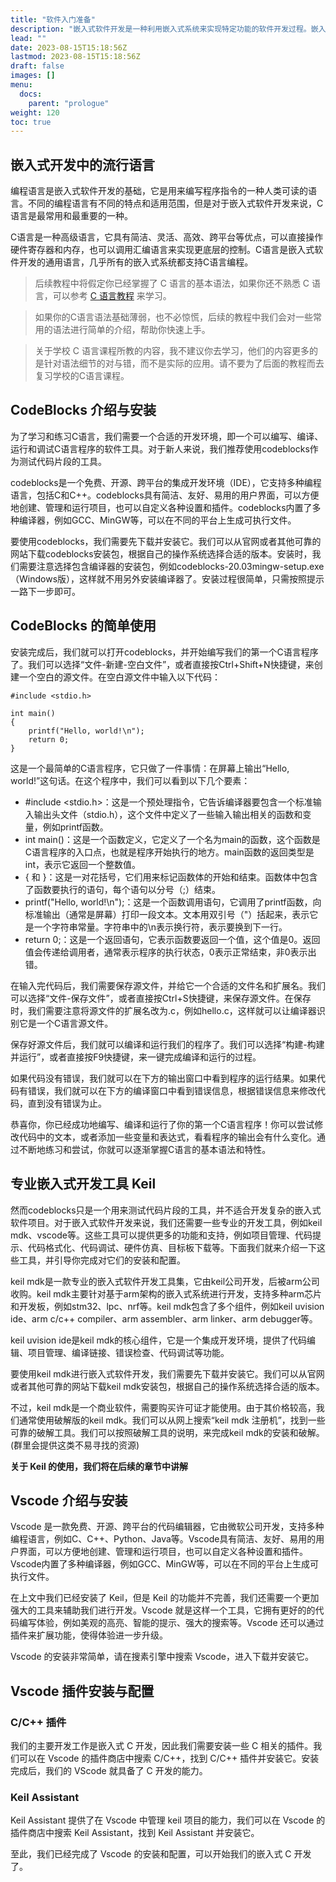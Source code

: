 ```yaml
---
title: "软件入门准备"
description: "嵌入式软件开发是一种利用嵌入式系统来实现特定功能的软件开发过程。嵌入式系统是一种具有专用硬件和软件的计算机系统，通常用于控制机器、设备或工厂等。嵌入式软件开发需要掌握一些基本的知识和技能，例如编程语言、硬件平台、操作系统、调试工具等。本文将介绍一些嵌入式软件开发入门的内容，帮助新人快速上手。"
lead: ""
date: 2023-08-15T15:18:56Z
lastmod: 2023-08-15T15:18:56Z
draft: false
images: []
menu:
  docs:
    parent: "prologue"
weight: 120
toc: true
---
```


## 嵌入式开发中的流行语言

编程语言是嵌入式软件开发的基础，它是用来编写程序指令的一种人类可读的语言。不同的编程语言有不同的特点和适用范围，但是对于嵌入式软件开发来说，C语言是最常用和最重要的一种。   

C语言是一种高级语言，它具有简洁、灵活、高效、跨平台等优点，可以直接操作硬件寄存器和内存，也可以调用汇编语言来实现更底层的控制。C语言是嵌入式软件开发的通用语言，几乎所有的嵌入式系统都支持C语言编程。

> 后续教程中将假定你已经掌握了 C 语言的基本语法，如果你还不熟悉 C 语言，可以参考 [C 语言教程](https://www.runoob.com/cprogramming/c-tutorial.html) 来学习。

> 如果你的C语言语法基础薄弱，也不必惊慌，后续的教程中我们会对一些常用的语法进行简单的介绍，帮助你快速上手。

> 关于学校 C 语言课程所教的内容，我不建议你去学习，他们的内容更多的是针对语法细节的对与错，而不是实际的应用。请不要为了后面的教程而去复习学校的C语言课程。

## CodeBlocks 介绍与安装

为了学习和练习C语言，我们需要一个合适的开发环境，即一个可以编写、编译、运行和调试C语言程序的软件工具。对于新人来说，我们推荐使用codeblocks作为测试代码片段的工具。   

codeblocks是一个免费、开源、跨平台的集成开发环境（IDE），它支持多种编程语言，包括C和C++。codeblocks具有简洁、友好、易用的用户界面，可以方便地创建、管理和运行项目，也可以自定义各种设置和插件。codeblocks内置了多种编译器，例如GCC、MinGW等，可以在不同的平台上生成可执行文件。   

要使用codeblocks，我们需要先下载并安装它。我们可以从官网或者其他可靠的网站下载codeblocks安装包，根据自己的操作系统选择合适的版本。安装时，我们需要注意选择包含编译器的安装包，例如codeblocks-20.03mingw-setup.exe（Windows版），这样就不用另外安装编译器了。安装过程很简单，只需按照提示一路下一步即可。

## CodeBlocks 的简单使用

安装完成后，我们就可以打开codeblocks，并开始编写我们的第一个C语言程序了。我们可以选择“文件-新建-空白文件”，或者直接按Ctrl+Shift+N快捷键，来创建一个空白的源文件。在空白源文件中输入以下代码：

```
#include <stdio.h>

int main()
{
    printf("Hello, world!\n");
    return 0;
}
```

这是一个最简单的C语言程序，它只做了一件事情：在屏幕上输出“Hello, world!”这句话。在这个程序中，我们可以看到以下几个要素：
- #include <stdio.h>：这是一个预处理指令，它告诉编译器要包含一个标准输入输出头文件（stdio.h），这个文件中定义了一些输入输出相关的函数和变量，例如printf函数。
- int main()：这是一个函数定义，它定义了一个名为main的函数，这个函数是C语言程序的入口点，也就是程序开始执行的地方。main函数的返回类型是int，表示它返回一个整数值。
- { 和 }：这是一对花括号，它们用来标记函数体的开始和结束。函数体中包含了函数要执行的语句，每个语句以分号（;）结束。
- printf("Hello, world!\n");：这是一个函数调用语句，它调用了printf函数，向标准输出（通常是屏幕）打印一段文本。文本用双引号（"）括起来，表示它是一个字符串常量。字符串中的\n表示换行符，表示要换到下一行。
- return 0;：这是一个返回语句，它表示函数要返回一个值，这个值是0。返回值会传递给调用者，通常表示程序的执行状态，0表示正常结束，非0表示出错。    

在输入完代码后，我们需要保存源文件，并给它一个合适的文件名和扩展名。我们可以选择“文件-保存文件”，或者直接按Ctrl+S快捷键，来保存源文件。在保存时，我们需要注意将源文件的扩展名改为.c，例如hello.c，这样就可以让编译器识别它是一个C语言源文件。

保存好源文件后，我们就可以编译和运行我们的程序了。我们可以选择“构建-构建并运行”，或者直接按F9快捷键，来一键完成编译和运行的过程。    

如果代码没有错误，我们就可以在下方的输出窗口中看到程序的运行结果。如果代码有错误，我们就可以在下方的编译窗口中看到错误信息，根据错误信息来修改代码，直到没有错误为止。

恭喜你，你已经成功地编写、编译和运行了你的第一个C语言程序！你可以尝试修改代码中的文本，或者添加一些变量和表达式，看看程序的输出会有什么变化。通过不断地练习和尝试，你就可以逐渐掌握C语言的基本语法和特性。

## 专业嵌入式开发工具 Keil

然而codeblocks只是一个用来测试代码片段的工具，并不适合开发复杂的嵌入式软件项目。对于嵌入式软件开发来说，我们还需要一些专业的开发工具，例如keil mdk、vscode等。这些工具可以提供更多的功能和支持，例如项目管理、代码提示、代码格式化、代码调试、硬件仿真、目标板下载等。下面我们就来介绍一下这些工具，并引导你完成对它们的安装和配置。

keil mdk是一款专业的嵌入式软件开发工具集，它由keil公司开发，后被arm公司收购。keil mdk主要针对基于arm架构的嵌入式系统进行开发，支持多种arm芯片和开发板，例如stm32、lpc、nrf等。keil mdk包含了多个组件，例如keil uvision ide、arm c/c++ compiler、arm assembler、arm linker、arm debugger等。   

keil uvision ide是keil mdk的核心组件，它是一个集成开发环境，提供了代码编辑、项目管理、编译链接、错误检查、代码调试等功能。    

要使用keil mdk进行嵌入式软件开发，我们需要先下载并安装它。我们可以从官网或者其他可靠的网站下载keil mdk安装包，根据自己的操作系统选择合适的版本。     

不过，keil mdk是一个商业软件，需要购买许可证才能使用。由于其价格较高，我们通常使用破解版的keil mdk。我们可以从网上搜索“keil mdk 注册机”，找到一些可靠的破解工具。我们可以按照破解工具的说明，来完成keil mdk的安装和破解。(群里会提供这类不易寻找的资源)

**关于 Keil 的使用，我们将在后续的章节中讲解**

## Vscode 介绍与安装

Vscode 是一款免费、开源、跨平台的代码编辑器，它由微软公司开发，支持多种编程语言，例如C、C++、Python、Java等。Vscode具有简洁、友好、易用的用户界面，可以方便地创建、管理和运行项目，也可以自定义各种设置和插件。Vscode内置了多种编译器，例如GCC、MinGW等，可以在不同的平台上生成可执行文件。    

在上文中我们已经安装了 Keil，但是 Keil 的功能并不完善，我们还需要一个更加强大的工具来辅助我们进行开发。Vscode 就是这样一个工具，它拥有更好的的代码编写体验，例如美观的高亮、智能的提示、强大的搜索等。Vscode 还可以通过插件来扩展功能，使得体验进一步升级。

Vscode 的安装非常简单，请在搜素引擎中搜索 Vscode，进入下载并安装它。


## Vscode 插件安装与配置

### C/C++ 插件

我们的主要开发工作是嵌入式 C 开发，因此我们需要安装一些 C 相关的插件。我们可以在 Vscode 的插件商店中搜索 C/C++，找到 C/C++ 插件并安装它。安装完成后，我们的 VScode 就具备了 C 开发的能力。

### Keil Assistant

Keil Assistant 提供了在 Vscode 中管理 keil 项目的能力，我们可以在 Vscode 的插件商店中搜索 Keil Assistant，找到 Keil Assistant 并安装它。

至此，我们已经完成了 Vscode 的安装和配置，可以开始我们的嵌入式 C 开发了。